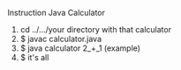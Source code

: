 Instruction Java Calculator

1) cd ../.../your directory with that calculator
2) $ javac calculator.java
3) $ java calculator 2_+_1 (example)
4) $ it's all
